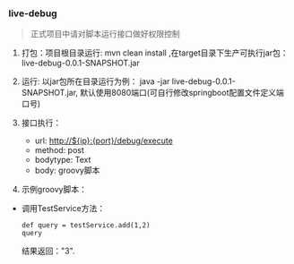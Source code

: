 ### live-debug

> 正式项目中请对脚本运行接口做好权限控制

1. 打包：项目根目录运行: mvn clean install ,在target目录下生产可执行jar包：live-debug-0.0.1-SNAPSHOT.jar
2. 运行: 以jar包所在目录运行为例： java -jar live-debug-0.0.1-SNAPSHOT.jar, 默认使用8080端口(可自行修改springboot配置文件定义端口号)
3. 接口执行：
    - url: [http://${ip}:{port}/debug/execute](http://localhost:8080/groovy/script/execute)
    - method: post
    - bodytype: Text
    - body: groovy脚本

4. 示例groovy脚本：

+ 调用TestService方法：

    ```
    def query = testService.add(1,2)
    query
    ```
    结果返回："3".
